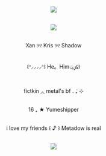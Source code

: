 <p align="center"></br><img src="https://files.catbox.moe/95mo56.png"/>
<p align="center"></br><img src="https://files.catbox.moe/pag933.png"/>
<p align="center"></br>Xan ୨୧ Kris ୨୧ Shadow
<p align="center"></br>꒰ᐢ⸝⸝⸝⸝ᐢ꒱ He。Him ུ۪۪ ໒꒱
<p align="center"></br>fictkin ◞◟ metal's bf . ݁₊ ⊹
<p align="center"></br>16 ₊ ★ Yumeshipper
<p align="center"></br>i love my friends ꒰ ♪ ꒱ Metadow is real
<p align="center"></br><img src="https://files.catbox.moe/bld01s.png"/>
